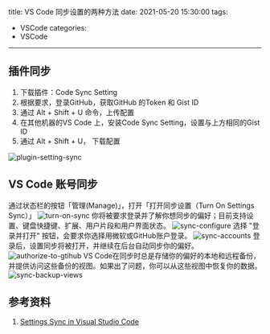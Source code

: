 title: VS Code 同步设置的两种方法
date: 2021-05-20 15:30:00
tags:
- VSCode
categories:
- VSCode

---

## 插件同步
1. 下载插件：Code Sync Setting
2. 根据要求，登录GitHub，获取GitHub 的Token 和 Gist ID
3. 通过 Alt + Shift + U 命令，上传配置
4. 在其他机器的VS Code 上，安装Code Sync Setting，设置与上方相同的Gist ID
6. 通过 Alt + Shift + U， 下载配置

![plugin-setting-sync](http://blog-images.iotop.work/image/plugin-setting-sync.png)

## VS Code 账号同步

通过状态栏的按钮「管理(Manage)」，打开「打开同步设置（Turn On Settings Sync）」 
![turn-on-sync](http://blog-images.iotop.work/image/turn-on-sync.png)
你将被要求登录并了解你想同步的偏好；目前支持设置、键盘快捷键、扩展、用户片段和用户界面状态。
![sync-configure](http://blog-images.iotop.work/image/sync-configure.png)
选择 "登录并打开" 按钮，会要求你选择用微软或GitHub账户登录。
![sync-accounts](http://blog-images.iotop.work/image/sync-accounts.png)
登录后，设置同步将被打开，并继续在后台自动同步你的偏好。
![authorize-to-gtihub](http://blog-images.iotop.work/image/authorize-to-gtihub.png)
VS Code在同步时总是存储你的偏好的本地和远程备份，并提供访问这些备份的视图。如果出了问题，你可以从这些视图中恢复你的数据。
![sync-backup-views](http://blog-images.iotop.work/image/sync-backup-views.png)
	
## 参考资料
1. [Settings Sync in Visual Studio Code](https://code.visualstudio.com/docs/editor/settings-sync)